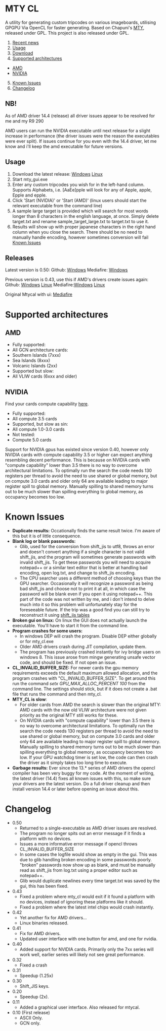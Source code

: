 MTY CL
======
A utility for generating custom tripcodes on various imageboards, utilising GPGPU Via OpenCL for faster generating.
Based on Chapuni's [MTY](http://naniya.sourceforge.jp/), released under GPL.
This project is also released under GPL.

1. [Recent news](#nb)
2. [Usage](#usage)
3. [Download](#releases)
4. [Supported architectures](#supported-architectures)
  * [AMD](#amd)
  * [NVIDIA](#nvidia)
5. [Known Issues](#known-issues)
6. [Changelog](#changelog)

NB!
---
As of AMD driver 14.4 (release) all driver issues appear to be resolved for me and my R9 290

AMD users can run the NVIDIA executable until next release for a slight increase in performance (the driver issues were the reason the executables were ever split). If issues continue for you even with the 14.4 driver, let me know and i'll keep the amd executable for future versions.


Usage
-----
1. Download the latest release: [Windows](https://github.com/madsbuvi/MTY_CL/raw/master/Release/mty_cl_50.rar) [Linux](https://github.com/madsbuvi/MTY_CL/raw/master/Release/mty_cl_043.tar.gz)
2. Start mty_gui.exe
3. Enter any custom tripcodes you wish for in the left-hand column. Supports Alphabets, i.e. [AaEe]pple will look for any of Apple, apple, Epple and epple.
4. Click 'Start (NVIDIA)' or 'Start (AMD)' (linux users should start the relevant executable from the command line)
5. A sample large target is provided which will search for most words longer than 8 characters in the english language, at once. Simply delete target.txt and rename sample_target_large.txt to target.txt to use it.
6. Results will show up with proper japanese characters in the right hand column when you close the search. There should be no need to manually handle encoding, however sometimes conversion will fail [Known Issues](#known-issues)

Releases
--------
Latest version is 0.50:
Github: [Windows](https://github.com/madsbuvi/MTY_CL/raw/master/Release/mty_cl_50.rar)
Mediafire: [Windows](http://www.mediafire.com/download/54cs2werdszcce0/mty_cl_50.rar)

Previous version is 0.43, use this if AMD's drivers create issues again:
Github: [Windows](https://github.com/madsbuvi/MTY_CL/raw/master/Release/mty_cl_043.rar) [Linux](https://github.com/madsbuvi/MTY_CL/raw/master/Release/mty_cl_043.tar.gz)
Mediafire:[Windows](http://www.mediafire.com/download/66yf8a8yd1xdk1f/mty_cl_043.rar) [Linux](http://www.mediafire.com/download/gf1r5hfw3tk3fdi/mty_cl_043.tar.gz)

Original Mtycal with ui:
[Mediafire](http://www.mediafire.com/download/27p2lir4kedb721/mtycal.rar)

Supported architectures
=======================
AMD
---
* Fully supported:
 * All GCN architecture cards:
  * Southern Islands (7xxx)
  * Sea Islands (8xxx)
  * Volcanic Islands (2xx)
* Supported but slow:
 * All VLIW cards (6xxx and older)

NVIDIA
------
Find your cards compute capability [here](https://developer.nvidia.com/cuda-gpus).
* Fully supported:
 * All compute 3.5 cards
* Supported, but slow as sin:
 * All compute 1.0-3.0 cards
* Not tested:
 * Compute 5.0 cards

Support for NVIDIA gpus has existed since version 0.40, however only NVIDIA cards with compute capability 3.5 or higher can expect anything resembling decent performance. This is because on NVIDIA cards with "compute capability" lower than 3.5 there is no way to overcome architectural limitations. To optimally run the search the code needs 130 registers per thread to avoid the need to use shared or global memory, but on compute 3.0 cards and older only 64 are available leading to major register spill to global memory. Manually spilling to shared memory turns out to be much slower than spilling everything to global memory, as occupancy becomes too low.


Known Issues
======
* **Duplicate results:**
  Occationally finds the same result twice. I'm aware of this but it is of little consequence.
* **Blank log or blank passwords:**
  * Glib, used for the conversion from shift_jis to utf8, throws an error and doesn't convert anything if a single character is not valid shift_jis, and the program will sometimes generate passwords with invalid shift_jis. To get these passwords you will need to acquire notepad++ or a similar text editor that is better at handling bad encoding, open log.txt, and change to shift_jis encoding.
  * The CPU searcher uses a different method of choosing keys than the GPU searcher. Occasionally it will recognize a password as being bad shift_jis and choose not to print it at all, in which case the password will be blank even if you open it using notepad++. This part of the code was not written by me, and i don't intend to delve much into it so this problem will unfortunately stay for the foreseeable future. If the trip was a good find you can still try to reconstruct it using [shift_jis tables](http://en.wikipedia.org/wiki/Shift_jis)
* **Broken gui on linux:**
On linux the GUI does not actually launch the executable. You'll have to start it from the command line.
* **Program crashes for some users:**
  * In windows DEP will crash the program. Disable DEP either globally or for mty_cl.exe
  * Older AMD drivers crash during JIT compilation, update them.
  * The program has previously crashed instantly for ivy bridge users on windows 8. This issue arose from 
mingw generating unsafe vector code, and should be fixed. If not open an issue.
* **CL_INVALID_BUFFER_SIZE:**
For newer cards the gpu memory requirements exceeds the default maximum allowed allocation, and the program crashes with "CL_INVALID_BUFFER_SIZE". To get around this run the command *setx GPU_MAX_ALLOC_PERCENT 100* from the command line. The settings should stick, but if it does not create a .bat file that runs the command and then mty_cl.
* **MTY_CL is slow**:
  * For older cards from AMD the search is slower than the original MTY: AMD cards with the now old VLIW architecture were not given priority as the original MTY still works for these.
  *  On NVIDIA cards with "compute capability" lower than 3.5 there is no way to overcome architectural limitations. To optimally run the search the code needs 130 registers per thread to avoid the need to use shared or global memory, but on compute 3.0 cards and older only 64 are available leading to major register spill to global memory. Manually spilling to shared memory turns out to be much slower than spilling everything to global memory, as occupancy becomes too low. If your GPU watchdog timer is set low, the code can then crash the driver as it simply takes too long time to execute.
* **Garbage results:**
Ever since the 13.* series of AMD drivers the opencl compiler has been very buggy for my code. At the moment of writing, the latest driver (14.4) fixes all known issues with this, so make sure your drivers are the latest version. Do a full driver cleanup and then install version 14.4 or later before opening an issue about this.

Changelog
======
* 0.50
  * Returned to a single-executable as AMD driver issues are resolved.
  * The program no longer spits out an error message if it finds a platform with no devices.
  * Issues a more informative error message if opencl throws CL_INVALID_BUFFER_SIZE
  * In some cases the logfile would show as empty in the gui. This was due to glib handling broken encoding in some passwords poorly. "broken" passwords now show up as blank, and must be manually read as shift_jis from log.txt using a proper editor such as notepad++.
  * Glib would duplicate newlines every time target.txt was saved by the gui, this has been fixed.
* 0.43
  * Fixed a problem where mty_cl would exit if it found a platform with no devices, instead of ignoring these platforms like it should.
  * Fixed a problem where the latest intel chips would crash instantly.
* 0.42
  * Yet another fix for AMD drivers...
  * Linux binaries released.
* 0.41
  * Fix for AMD drivers.
  * Updated user interface with one button for amd, and one for nvidia.
* 0.40
  * Added support for NVIDIA cards. Primarily only the 7xx series will work well, earlier series will likely not see great performance.
* 0.32
  * Fixed a crash
* 0.31
  * Speedup (1.25x)
* 0.30
  * Shift_JIS keys.
* 0.20
  * Speedup (2x).
* 0.11
  * Added a graphical user interface. Also released for mtycal.
* 0.10 (First release)
  * ASCII Only.
  * GCN only.
